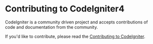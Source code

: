 # Contributing to CodeIgniter4

CodeIgniter is a community driven project and accepts contributions of
code and documentation from the community.

If you'd like to contribute, please read the [Contributing to CodeIgniter](./contributing/README.md).
